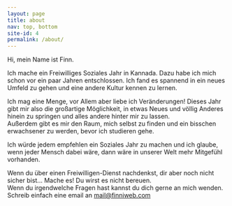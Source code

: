 ```yaml
---
layout: page
title: about
nav: top, bottom
site-id: 4
permalink: /about/
---
```


Hi, mein Name ist Finn.

Ich mache ein Freiwilliges Soziales Jahr in Kannada. Dazu habe ich mich schon vor ein paar Jahren entschlossen. Ich fand es spannend in ein neues Umfeld zu gehen und eine andere Kultur kennen zu lernen.

Ich mag eine Menge, vor Allem aber liebe ich Veränderungen!
Dieses Jahr gibt mir also die großartige Möglichkeit, in etwas Neues und völlig Anderes hinein zu springen und alles andere hinter mir zu lassen.  
Außerdem gibt es mir den Raum, mich selbst zu finden und ein bisschen erwachsener zu werden, bevor ich studieren gehe.

Ich würde jedem empfehlen ein Soziales Jahr zu machen und ich glaube, wenn jeder Mensch dabei wäre, dann wäre in unserer Welt mehr Mitgefühl vorhanden.

Wenn du über einen Freiwilligen-Dienst nachdenkst, dir aber noch nicht sicher bist... Mache es! Du wirst es nicht bereuen.  
Wenn du irgendwelche Fragen hast kannst du dich gerne an mich wenden. Schreib einfach eine email an [mail@finniweb.com](mailto:mail@finniweb.com)